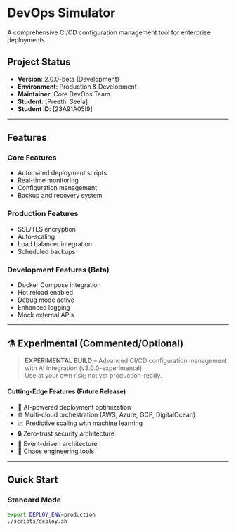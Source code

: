 # DevOps Simulator

A comprehensive CI/CD configuration management tool for enterprise deployments.

## Project Status
- **Version**: 2.0.0-beta (Development)
- **Environment**: Production & Development
- **Maintainer**: Core DevOps Team
- **Student**: [Preethi Seela]
- **Student ID**: [23A91A05I9]

---

## Features

### Core Features
- Automated deployment scripts
- Real-time monitoring
- Configuration management
- Backup and recovery system

### Production Features
- SSL/TLS encryption
- Auto-scaling
- Load balancer integration
- Scheduled backups

### Development Features (Beta)
- Docker Compose integration
- Hot reload enabled
- Debug mode active
- Enhanced logging
- Mock external APIs

---

## ⚗️ Experimental (Commented/Optional)

> **EXPERIMENTAL BUILD** – Advanced CI/CD configuration management with AI integration (v3.0.0-experimental).  
> Use at your own risk; not yet production-ready.

#### Cutting-Edge Features (Future Release)
- 🤖 AI-powered deployment optimization
- 🌐 Multi-cloud orchestration (AWS, Azure, GCP, DigitalOcean)
- 📈 Predictive scaling with machine learning
- 🔒 Zero-trust security architecture
- 🌊 Event-driven architecture
- 🎯 Chaos engineering tools

---

## Quick Start

### Standard Mode
```bash
export DEPLOY_ENV=production
./scripts/deploy.sh
